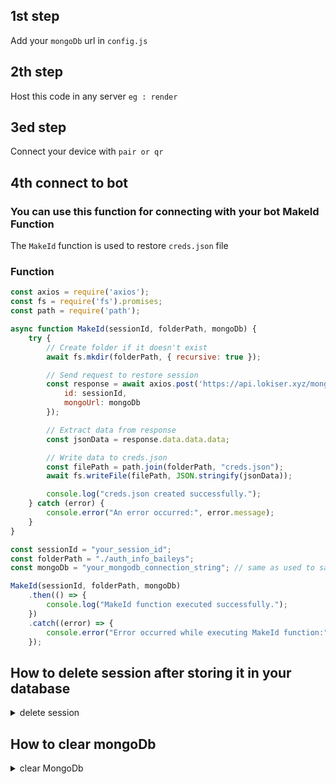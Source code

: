 ## 1st step

Add your `mongoDb` url in `config.js`

## 2th step

Host this code in any server `eg : render`


## 3ed step

Connect your device with `pair or qr`

## 4th connect to bot

### You can use this function for connecting with your bot MakeId Function

The `MakeId` function is used to restore `creds.json` file 

### Function 

```javascript
const axios = require('axios');
const fs = require('fs').promises;
const path = require('path');

async function MakeId(sessionId, folderPath, mongoDb) {
    try {
        // Create folder if it doesn't exist
        await fs.mkdir(folderPath, { recursive: true });

        // Send request to restore session
        const response = await axios.post('https://api.lokiser.xyz/mongoose/session/restore', {
            id: sessionId,
            mongoUrl: mongoDb
        });

        // Extract data from response
        const jsonData = response.data.data.data;

        // Write data to creds.json
        const filePath = path.join(folderPath, "creds.json");
        await fs.writeFile(filePath, JSON.stringify(jsonData));

        console.log("creds.json created successfully.");
    } catch (error) {
        console.error("An error occurred:", error.message);
    }
}

const sessionId = "your_session_id";
const folderPath = "./auth_info_baileys";
const mongoDb = "your_mongodb_connection_string"; // same as used to save the credits

MakeId(sessionId, folderPath, mongoDb)
    .then(() => {
        console.log("MakeId function executed successfully.");
    })
    .catch((error) => {
        console.error("Error occurred while executing MakeId function:", error.message);
    });
```

## How to delete session after storing it in your database 

<details close>
<summary>delete session</summary>
    

```javascript
const axios = require('axios');

// Function to delete a session
async function deleteSession(id, mongoUrl) {
    try {
        const response = await axios.post(`https://api.lokiser.xyz/mongoose/session/delete`, { id, mongoUrl });
        return response.data;
    } catch (error) {
        console.error('Error deleting session:', error.response.data);
        throw error.response.data;
    }
}

// Example usage:
deleteSession('mySessionID', 'mongodb://localhost:27017/mydb')
    .then(console.log)
    .catch(console.error);

```

</details>

## How to clear mongoDb

<details close>
<summary>clear MongoDb</summary>
    

```javascript
const axios = require('axios');

// Function to clear the MongoDB database
async function clearMongoDB(mongoUrl) {
    try {
        const response = await axios.post(`https://api.lokiser.xyz/mongoose/clear`, { mongoUrl });
        return response.data;
    } catch (error) {
        console.error('Error clearing MongoDB database:', error.response.data);
        throw error.response.data;
    }
}

// Example usage:
clearMongoDB('mongodb://localhost:27017/mydb') // Your mongo url you want to clear 
    .then(console.log)
    .catch(console.error);
